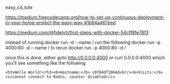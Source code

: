easy_cd_tute

https://medium.freecodecamp.org/how-to-set-up-continuous-deployment-in-your-home-project-the-easy-way-41b84a467eed

https://medium.com/@fidelvti/first-steps-with-docker-54cff8fe78f3

instead of running 
docker run -d --name <my-project> <username>/<my-project>
run the following
docker run -p 4000:80 -d --name <my-project> <username>/<my-project>
	to rerun
docker run -p 4000:80 -d <username>/<my-project>

once this is done, either goto 
http://0.0.0.0:4000
or
curl 0.0.0.0:4000
which you'll see something like the following 

```
<h3>Hello World!</h3><b>Hostname:</b> c0784df2064d<br/><b>Visits:</b> <i>cannot connect to Redis, counter disabled</i>
```